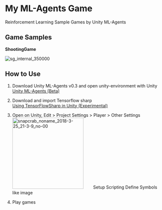 # My ML-Agents Game

Reinforcement Learning Sample Games by Unity ML-Agents

## Game Samples

**ShootingGame**

![sg_internal_350000](https://user-images.githubusercontent.com/31748235/37875474-ef565f20-307a-11e8-829a-b316bafd694e.gif)

## How to Use

1. Download Unity ML-Agents v0.3 and open unity-environment with Unity  
[Unity ML-Agents (Beta)](https://github.com/Unity-Technologies/ml-agents)

2. Download and import Tensorflow sharp  
[Using TensorFlowSharp in Unity (Experimental)](https://github.com/Unity-Technologies/ml-agents/blob/master/docs/Using-TensorFlow-Sharp-in-Unity.md)

3. Open on Unity, Edit > Project Settings > Player > Other Settings  
<img width="233" alt="snapcrab_noname_2018-3-25_21-3-9_no-00" src="https://user-images.githubusercontent.com/31748235/37875642-3e6d2f6a-307d-11e8-8a0d-05149c7763b3.png">　　
Setup Scripting Define Symbols like image

4. Play games
